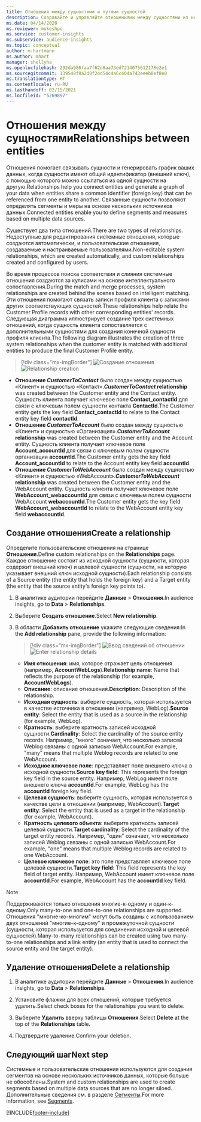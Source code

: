 ```yaml
---
title: Отношения между сущностями и путями сущностей
description: Создавайте и управляйте отношениями между сущностями из нескольких источников данных.
ms.date: 04/14/2020
ms.reviewer: mukeshpo
ms.service: customer-insights
ms.subservice: audience-insights
ms.topic: conceptual
author: m-hartmann
ms.author: mhart
manager: shellyha
ms.openlocfilehash: 292da986faa7f62d8aa73ed7214075612178e2e1
ms.sourcegitcommit: 139548f8a2d0f24d54c4a6c404a743eeeb8ef8e0
ms.translationtype: HT
ms.contentlocale: ru-RU
ms.lasthandoff: 02/15/2021
ms.locfileid: "5269897"
---
```

# <a name="relationships-between-entities"></a><span data-ttu-id="b3fb0-103">Отношения между сущностями</span><span class="sxs-lookup"><span data-stu-id="b3fb0-103">Relationships between entities</span></span>

<span data-ttu-id="b3fb0-104">Отношения помогает связывать сущности и генерировать график ваших данных, когда сущности имеют общий идентификатор (внешний ключ), с помощью которого можно ссылаться из одной сущности на другую.</span><span class="sxs-lookup"><span data-stu-id="b3fb0-104">Relationships help you connect entities and generate a graph of your data when entities share a common identifier (foreign key) that can be referenced from one entity to another.</span></span> <span data-ttu-id="b3fb0-105">Связанные сущности позволяют определять сегменты и меры на основе нескольких источников данных.</span><span class="sxs-lookup"><span data-stu-id="b3fb0-105">Connected entities enable you to define segments and measures based on multiple data sources.</span></span>

<span data-ttu-id="b3fb0-106">Существует два типа отношений.</span><span class="sxs-lookup"><span data-stu-id="b3fb0-106">There are two types of relationships.</span></span> <span data-ttu-id="b3fb0-107">Недоступные для редактирования системные отношения, которые создаются автоматически, и пользовательские отношения, создаваемые и настраиваемые пользователями.</span><span class="sxs-lookup"><span data-stu-id="b3fb0-107">Non-editable system relationships, which are created automatically, and custom relationships created and configured by users.</span></span>

<span data-ttu-id="b3fb0-108">Во время процессов поиска соответствия и слияния системные отношения создаются за кулисами на основе интеллектуального сопоставления.</span><span class="sxs-lookup"><span data-stu-id="b3fb0-108">During the match and merge processes, system relationships are created behind the scenes based on intelligent matching.</span></span> <span data-ttu-id="b3fb0-109">Эти отношения помогают связать записи профиля клиента с записями других соответствующих сущностей.</span><span class="sxs-lookup"><span data-stu-id="b3fb0-109">These relationships help relate the Customer Profile records with other corresponding entities' records.</span></span> <span data-ttu-id="b3fb0-110">Следующая диаграмма иллюстрирует создание трех системных отношений, когда сущность клиента сопоставляется с дополнительными сущностями для создания конечной сущности профиля клиента.</span><span class="sxs-lookup"><span data-stu-id="b3fb0-110">The following diagram illustrates the creation of three system relationships when the customer entity is matched with additional entities to produce the final Customer Profile entity.</span></span>

> [!div class="mx-imgBorder"]
> <span data-ttu-id="b3fb0-111">![Создание отношения](media/relationships-entities-merge.png "Создание отношения")</span><span class="sxs-lookup"><span data-stu-id="b3fb0-111">![Relationship creation](media/relationships-entities-merge.png "Relationship creation")</span></span>

- <span data-ttu-id="b3fb0-112">**Отношение *CustomerToContact*** было создан между сущностью «Клиент» и сущностью «Контакт».</span><span class="sxs-lookup"><span data-stu-id="b3fb0-112">***CustomerToContact* relationship** was created between the Customer entity and the Contact entity.</span></span> <span data-ttu-id="b3fb0-113">Сущность клиента получает ключевое поле **Contact_contactId** для связи с ключевым полем сущности контакта **ContactId**.</span><span class="sxs-lookup"><span data-stu-id="b3fb0-113">The Customer entity gets the key field **Contact_contactId** to relate to the Contact entity key field **contactId**.</span></span>
- <span data-ttu-id="b3fb0-114">**Отношение *CustomerToAccount*** было создан между сущностью «Клиент» и сущностью «Организация».</span><span class="sxs-lookup"><span data-stu-id="b3fb0-114">***CustomerToAccount* relationship** was created between the Customer entity and the Account entity.</span></span> <span data-ttu-id="b3fb0-115">Сущность клиента получает ключевое поле **Account_accountId** для связи с ключевым полем сущности организации **accountId**.</span><span class="sxs-lookup"><span data-stu-id="b3fb0-115">The Customer entity gets the key field **Account_accountId** to relate to the Account entity key field **accountId**.</span></span>
- <span data-ttu-id="b3fb0-116">**Отношение *CustomerToWebAccount*** было создан между сущностью «Клиент» и сущностью «WebAccount».</span><span class="sxs-lookup"><span data-stu-id="b3fb0-116">***CustomerToWebAccount* relationship** was created between the Customer entity and the WebAccount entity.</span></span> <span data-ttu-id="b3fb0-117">Сущность клиента получает ключевое поле **WebAccount_webaccountId** для связи с ключевым полем сущности WebAccount **webaccountId**.</span><span class="sxs-lookup"><span data-stu-id="b3fb0-117">The Customer entity gets the key field **WebAccount_webaccountId** to relate to the WebAccount entity key field **webaccountId**.</span></span>

## <a name="create-a-relationship"></a><span data-ttu-id="b3fb0-118">Создание отношения</span><span class="sxs-lookup"><span data-stu-id="b3fb0-118">Create a relationship</span></span>

<span data-ttu-id="b3fb0-119">Определите пользовательские отношения на странице **Отношения**.</span><span class="sxs-lookup"><span data-stu-id="b3fb0-119">Define custom relationships on the **Relationships** page.</span></span> <span data-ttu-id="b3fb0-120">Каждое отношение состоит из исходной сущности (сущности, которая содержит внешний ключ) и целевой сущности (сущности, на которую указывает внешний ключ исходной сущности).</span><span class="sxs-lookup"><span data-stu-id="b3fb0-120">Each relationship consists of a Source entity (the entity that holds the foreign key) and a Target entity (the entity that the source entity's foreign key points to).</span></span>

1. <span data-ttu-id="b3fb0-121">В аналитике аудитории перейдите **Данные** > **Отношения**.</span><span class="sxs-lookup"><span data-stu-id="b3fb0-121">In audience insights, go to **Data** > **Relationships**.</span></span>

2. <span data-ttu-id="b3fb0-122">Выберите **Создать отношение**.</span><span class="sxs-lookup"><span data-stu-id="b3fb0-122">Select **New relationship**.</span></span>

3. <span data-ttu-id="b3fb0-123">В области **Добавить отношение** укажите следующие сведения:</span><span class="sxs-lookup"><span data-stu-id="b3fb0-123">In the **Add relationship** pane, provide the following information:</span></span>

   > [!div class="mx-imgBorder"]
   > <span data-ttu-id="b3fb0-124">![Ввод сведений об отношении](media/relationships-add.png "Ввод сведений об отношении")</span><span class="sxs-lookup"><span data-stu-id="b3fb0-124">![Enter relationship details](media/relationships-add.png "Enter relationship details")</span></span>

   - <span data-ttu-id="b3fb0-125">**Имя отношения**: имя, которое отражает цель отношения (например, **AccountWebLogs**).</span><span class="sxs-lookup"><span data-stu-id="b3fb0-125">**Relationship name**: Name that reflects the purpose of the relationship (for example, **AccountWebLogs**).</span></span>
   - <span data-ttu-id="b3fb0-126">**Описание**: описание отношения.</span><span class="sxs-lookup"><span data-stu-id="b3fb0-126">**Description**: Description of the relationship.</span></span>
   - <span data-ttu-id="b3fb0-127">**Исходная сущность**: выберите сущность, которая используется в качестве источника в отношении (например, WebLog).</span><span class="sxs-lookup"><span data-stu-id="b3fb0-127">**Source entity**: Select the entity that is used as a source in the relationship (for example, WebLog).</span></span>
   - <span data-ttu-id="b3fb0-128">**Кратность**: выберите кратность записей исходной сущности.</span><span class="sxs-lookup"><span data-stu-id="b3fb0-128">**Cardinality**: Select the cardinality of the source entity records.</span></span> <span data-ttu-id="b3fb0-129">Например, "много" означает, что несколько записей Weblog связаны с одной записью WebAccount.</span><span class="sxs-lookup"><span data-stu-id="b3fb0-129">For example, "many" means that multiple Weblog records are related to one WebAccount.</span></span>
   - <span data-ttu-id="b3fb0-130">**Исходное ключевое поле**: представляет поле внешнего ключа в исходной сущности.</span><span class="sxs-lookup"><span data-stu-id="b3fb0-130">**Source key field**: This represents the foreign key field in the source entity.</span></span> <span data-ttu-id="b3fb0-131">Например, WebLog имеет поле внешнего ключа **accountId**.</span><span class="sxs-lookup"><span data-stu-id="b3fb0-131">For example, WebLog has the **accountId** foreign key field.</span></span>
   - <span data-ttu-id="b3fb0-132">**Целевая сущность**: выберите сущность, которая используется в качестве цели в отношении (например, WebAccount).</span><span class="sxs-lookup"><span data-stu-id="b3fb0-132">**Target entity**: Select the entity that is used as a target in the relationship (for example, WebAccount).</span></span>
   - <span data-ttu-id="b3fb0-133">**Кратность целевого объекта**: выберите кратность записей целевой сущности.</span><span class="sxs-lookup"><span data-stu-id="b3fb0-133">**Target cardinality**: Select the cardinality of the target entity records.</span></span> <span data-ttu-id="b3fb0-134">Например, "один" означает, что несколько записей Weblog связаны с одной записью WebAccount.</span><span class="sxs-lookup"><span data-stu-id="b3fb0-134">For example, "one" means that multiple Weblog records are related to one WebAccount.</span></span>
   - <span data-ttu-id="b3fb0-135">**Целевое ключевое поле**: это поле представляет ключевое поле целевой сущности.</span><span class="sxs-lookup"><span data-stu-id="b3fb0-135">**Target key field**: This field represents the key field of target entity.</span></span> <span data-ttu-id="b3fb0-136">Например, WebAccount имеет ключевое поле **accountId**.</span><span class="sxs-lookup"><span data-stu-id="b3fb0-136">For example, WebAccount has the **accountId** key field.</span></span>

> [!NOTE]
> <span data-ttu-id="b3fb0-137">Поддерживаются только отношения многие-к-одному и один-к-одному.</span><span class="sxs-lookup"><span data-stu-id="b3fb0-137">Only many-to-one and one-to-one relationships are supported.</span></span> <span data-ttu-id="b3fb0-138">Отношения "многие-ко-многим" могут быть созданы с использованием двух отношений "многие-к-одному" и промежуточной сущности (сущности, которая используется для соединения исходной и целевой сущностей).</span><span class="sxs-lookup"><span data-stu-id="b3fb0-138">Many-to-many relationships can be created using two many-to-one relationships and a link entity (an entity that is used to connect the source entity and the target entity).</span></span>

## <a name="delete-a-relationship"></a><span data-ttu-id="b3fb0-139">Удаление отношения</span><span class="sxs-lookup"><span data-stu-id="b3fb0-139">Delete a relationship</span></span>

1. <span data-ttu-id="b3fb0-140">В аналитике аудитории перейдите **Данные** > **Отношения**.</span><span class="sxs-lookup"><span data-stu-id="b3fb0-140">In audience insights, go to **Data** > **Relationships**.</span></span>

2. <span data-ttu-id="b3fb0-141">Установите флажки для всех отношений, которые требуется удалить.</span><span class="sxs-lookup"><span data-stu-id="b3fb0-141">Select check boxes for the relationships you want to delete.</span></span>

3. <span data-ttu-id="b3fb0-142">Выберите **Удалить** вверху таблицы **Отношения**.</span><span class="sxs-lookup"><span data-stu-id="b3fb0-142">Select **Delete** at the top of the **Relationships** table.</span></span>

4. <span data-ttu-id="b3fb0-143">Подтвердите удаление.</span><span class="sxs-lookup"><span data-stu-id="b3fb0-143">Confirm your deletion.</span></span>

## <a name="next-step"></a><span data-ttu-id="b3fb0-144">Следующий шаг</span><span class="sxs-lookup"><span data-stu-id="b3fb0-144">Next step</span></span>

<span data-ttu-id="b3fb0-145">Системные и пользовательские отношения используются для создания сегментов на основе нескольких источников данных, которые больше не обособлены.</span><span class="sxs-lookup"><span data-stu-id="b3fb0-145">System and custom relationships are used to create segments based on multiple data sources that are no longer siloed.</span></span> <span data-ttu-id="b3fb0-146">Дополнительные сведения см. в разделе [Сегменты](segments.md).</span><span class="sxs-lookup"><span data-stu-id="b3fb0-146">For more information, see [Segments](segments.md).</span></span>


[!INCLUDE[footer-include](../includes/footer-banner.md)]